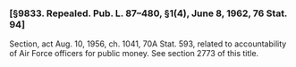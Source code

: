 ### [§9833. Repealed. Pub. L. 87–480, §1(4), June 8, 1962, 76 Stat. 94] ###

Section, act Aug. 10, 1956, ch. 1041, 70A Stat. 593, related to accountability of Air Force officers for public money. See section 2773 of this title.
